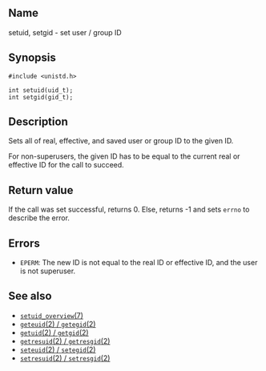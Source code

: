 ## Name

setuid, setgid - set user / group ID

## Synopsis

```**c++
#include <unistd.h>

int setuid(uid_t);
int setgid(gid_t);
```

## Description

Sets all of real, effective, and saved user or group ID to the given ID.

For non-superusers, the given ID has to be equal to the current real or effective ID for the call to succeed.

## Return value

If the call was set successful, returns 0.
Else, returns -1 and sets `errno` to describe the error.

## Errors

* `EPERM`: The new ID is not equal to the real ID or effective ID, and the user is not superuser.

## See also

* [`setuid_overview`(7)](../man7/setuid_overview.md)
* [`geteuid`(2) / `getegid`(2)](geteuid.md)
* [`getuid`(2) / `getgid`(2)](getuid.md)
* [`getresuid`(2) / `getresgid`(2)](getresuid.md)
* [`seteuid`(2) / `setegid`(2)](seteuid.md)
* [`setresuid`(2) / `setresgid`(2)](setresuid.md)
